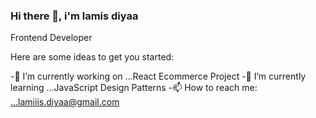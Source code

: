 ### Hi there 👋, i'm lamis diyaa


Frontend Developer

Here are some ideas to get you started:

-🔭 I’m currently working on ...React Ecommerce Project
-🌱 I’m currently learning ...JavaScript Design Patterns
-📫 How to reach me: ...lamiiis.diyaa@gmail.com


